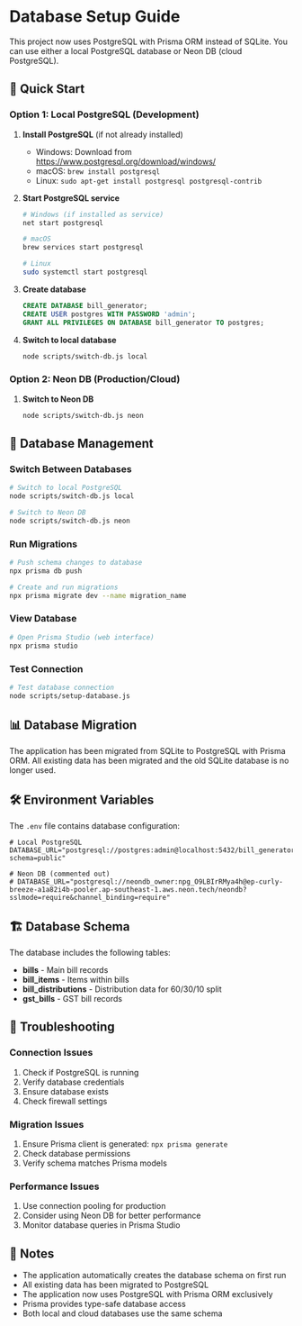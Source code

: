 # Database Setup Guide

This project now uses PostgreSQL with Prisma ORM instead of SQLite. You can use either a local PostgreSQL database or Neon DB (cloud PostgreSQL).

## 🚀 Quick Start

### Option 1: Local PostgreSQL (Development)

1. **Install PostgreSQL** (if not already installed)
   - Windows: Download from https://www.postgresql.org/download/windows/
   - macOS: `brew install postgresql`
   - Linux: `sudo apt-get install postgresql postgresql-contrib`

2. **Start PostgreSQL service**
   ```bash
   # Windows (if installed as service)
   net start postgresql
   
   # macOS
   brew services start postgresql
   
   # Linux
   sudo systemctl start postgresql
   ```

3. **Create database**
   ```sql
   CREATE DATABASE bill_generator;
   CREATE USER postgres WITH PASSWORD 'admin';
   GRANT ALL PRIVILEGES ON DATABASE bill_generator TO postgres;
   ```

4. **Switch to local database**
   ```bash
   node scripts/switch-db.js local
   ```

### Option 2: Neon DB (Production/Cloud)

1. **Switch to Neon DB**
   ```bash
   node scripts/switch-db.js neon
   ```

## 🔧 Database Management

### Switch Between Databases
```bash
# Switch to local PostgreSQL
node scripts/switch-db.js local

# Switch to Neon DB
node scripts/switch-db.js neon
```

### Run Migrations
```bash
# Push schema changes to database
npx prisma db push

# Create and run migrations
npx prisma migrate dev --name migration_name
```

### View Database
```bash
# Open Prisma Studio (web interface)
npx prisma studio
```

### Test Connection
```bash
# Test database connection
node scripts/setup-database.js
```

## 📊 Database Migration

The application has been migrated from SQLite to PostgreSQL with Prisma ORM. All existing data has been migrated and the old SQLite database is no longer used.

## 🛠️ Environment Variables

The `.env` file contains database configuration:

```env
# Local PostgreSQL
DATABASE_URL="postgresql://postgres:admin@localhost:5432/bill_generator?schema=public"

# Neon DB (commented out)
# DATABASE_URL="postgresql://neondb_owner:npg_O9LBIrRMya4h@ep-curly-breeze-a1a82i4b-pooler.ap-southeast-1.aws.neon.tech/neondb?sslmode=require&channel_binding=require"
```

## 🏗️ Database Schema

The database includes the following tables:

- **bills** - Main bill records
- **bill_items** - Items within bills
- **bill_distributions** - Distribution data for 60/30/10 split
- **gst_bills** - GST bill records

## 🚨 Troubleshooting

### Connection Issues
1. Check if PostgreSQL is running
2. Verify database credentials
3. Ensure database exists
4. Check firewall settings

### Migration Issues
1. Ensure Prisma client is generated: `npx prisma generate`
2. Check database permissions
3. Verify schema matches Prisma models

### Performance Issues
1. Use connection pooling for production
2. Consider using Neon DB for better performance
3. Monitor database queries in Prisma Studio

## 📝 Notes

- The application automatically creates the database schema on first run
- All existing data has been migrated to PostgreSQL
- The application now uses PostgreSQL with Prisma ORM exclusively
- Prisma provides type-safe database access
- Both local and cloud databases use the same schema
